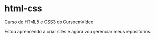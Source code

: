 # html-css
 Curso de HTML5 e CSS3 do CursoemVídeo

 Estou aprendendo a criar sites e agora vou gerenciar meus repositórios.
